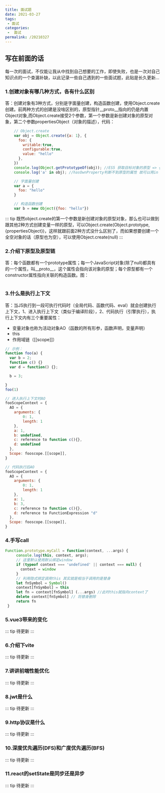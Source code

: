 ```yaml
---
title: 面试题
date: 2021-03-27
tags:
 - 面试
categories:
 -  面试
permalink: /20210327
---
```


## 写在前面的话
每一次的面试，不仅能让我从中找到自己想要的工作，即使失败，也是一次对自己知识点的一个查漏补缺，以此记录一些自己遇到的一些面试题，此贴是长久更新...

### 1.创建对象有哪几种方式，各有什么区别
答：创建对象有3种方式，分别是字面量创建，构造函数创建，使用Object.create创建。前两种方式的创建是没啥区别的，原型指针__proto__指向的仍是内置Object对象,而Object.create接受2个参数，第一个参数是新创建对象的原型对象，第二个参数propertiesObject（对象的描述），代码：
```js 
    // Object.create
    var obj = Object.create({a: 1}, {
      foo: {
        writable:true,
        configurable:true,
        value: "hello"
      },
    })
    console.log(Object.getPrototypeOf(obj)); //ES5 获取目标对象的原型 => {a:1}
    console.log('a' in obj); //hasOwnProperty判断不到原型的属性 故可以用in  => true

    // 字面量创建
    var a = {
      foo: "hello"
    }

    // 构造函数创建
    var b = new Object({foo: "hello"})
```
::: tip
既然object.create的第一个参数是新创建对象的原型对象，那么也可以做到跟其他2种方式创建变量一样的原型，可以Object.create(Object.prototype, {propertiesObject})，这样就跟前面2种方式没什么区别了，而如果想要创建一个全空对象的话（原型也为空），可以使用Object.create(null)
:::

### 2.介绍下原型及原型链
答：每个函数都有一个prototype属性；每一个JavaScript对象(除了null)都具有的一个属性，叫__proto__，这个属性会指向该对象的原型；每个原型都有一个constructor属性指向关联的构造函数。图：

<img :src="$withBase('/assets/interview/01.jpg')" alt="">

### 3.什么是执行上下文
答：当JS执行到一段可执行代码时（全局代码、函数代码、eval）就会创建执行上下文，1、进入执行上下文（类似于编译阶段），2、代码执行（引擎执行），执行上下文内有三个重要属性：
* 变量对象也称为活动对象AO（函数的所有形参，函数声明，变量声明）
* this
* 作用域链（[[scope]]）

```js 
// 示例：
function foo(a) {
  var b = 2;
  function c() {}
  var d = function() {};

  b = 3;

}
foo(1)

// 进入执行上下文时AO
fooScopeContext = {
  AO = {
    arguments: {
        0: 1,
        length: 1
    },
    a: 1,
    b: undefined,
    c: reference to function c(){},
    d: undefined
  },
  Scope: fooscope.[[scope]],
} 

// 代码执行后AO
fooScopeContext = { 
  AO = {
    arguments: {
        0: 1,
        length: 1
    },
    a: 1,
    b: 3,
    c: reference to function c(){},
    d: reference to FunctionExpression "d"
  },
  Scope: fooscope.[[scope]],
}

```

### 4.手写call
```js
Function.prototype.myCall = function(context, ...args) {
     console.log(this, context, args);
     // 这里默认使用默认绑定window
     if (typeof context === 'undefined' || context === null) {
       context = window
     }
     // 利用隐式绑定调用this 其实就是相当于调用的是替身
     let fnSymbol = Symbol()
     context[fnSymbol] = this
     let fn = context[fnSymbol] (...args) //此时this就指向context了
     delete context[fnSymbol] // 将替身删除
     return fn
 }
```

### 5.vue3带来的变化
::: tip
待更新
::: 

### 6.介绍下vite
::: tip
待更新
::: 

### 7.讲讲前端性能优化
::: tip
待更新
::: 

### 8.jwt是什么
::: tip
待更新
::: 

### 9.http协议是什么
::: tip
待更新
::: 

### 10.深度优先遍历(DFS)和广度优先遍历(BFS)
::: tip
待更新
::: 

### 11.react的setState是同步还是异步
::: tip
待更新
::: 

